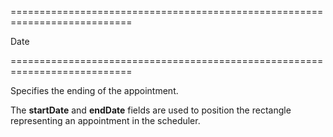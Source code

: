 <!--**
/*-------------------------------------------
    Auto-generated file. Do not modify.
-------------------------------------------

**-->
===========================================================================
<!--type-->Date<!--/type-->
===========================================================================

<!--shortDescription-->
Specifies the ending of the appointment.
<!--/shortDescription-->

<!--fullDescription-->
The **startDate** and **endDate** fields are used to position the rectangle representing an appointment in the scheduler.
<!--/fullDescription-->